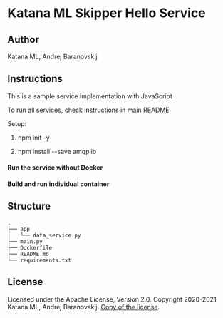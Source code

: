 # Katana ML Skipper Hello Service

## Author

Katana ML, Andrej Baranovskij

## Instructions

This is a sample service implementation with JavaScript

To run all services, check instructions in main [README](https://github.com/katanaml/katana-skipper/blob/master/README.md)


Setup:

1. npm init -y

2. npm install --save amqplib


#### Run the service without Docker



#### Build and run individual container



## Structure

```
.
├── app
│   └── data_service.py
├── main.py
├── Dockerfile
├── README.md
└── requirements.txt
```

## License

Licensed under the Apache License, Version 2.0. Copyright 2020-2021 Katana ML, Andrej Baranovskij. [Copy of the license](https://github.com/katanaml/katana-pipeline/blob/master/LICENSE).
